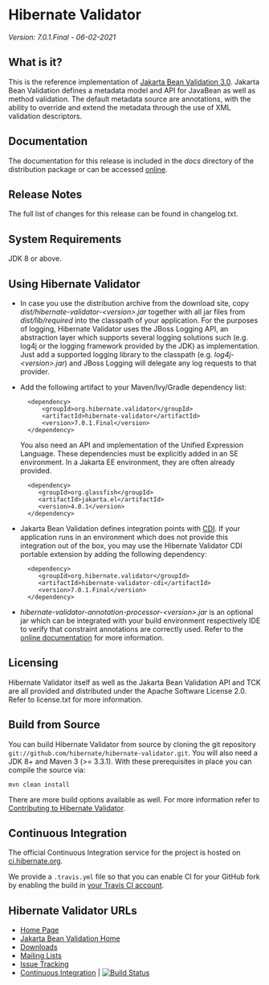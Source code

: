 # Hibernate Validator

*Version: 7.0.1.Final - 06-02-2021*


## What is it?

This is the reference implementation of [Jakarta Bean Validation 3.0](http://beanvalidation.org/).
Jakarta Bean Validation defines a metadata model and API for JavaBean as well as method validation.
The default metadata source are annotations, with the ability to override and extend
the metadata through the use of XML validation descriptors.

## Documentation

The documentation for this release is included in the _docs_ directory of the distribution package or can be accessed [online](http://hibernate.org/validator/documentation/).

## Release Notes

The full list of changes for this release can be found in changelog.txt.

## System Requirements

JDK 8 or above.

## Using Hibernate Validator

* In case you use the distribution archive from the download site, copy _dist/hibernate-validator-&lt;version&gt;.jar_ together with all
jar files from _dist/lib/required_ into the classpath of your application. For the purposes of logging, Hibernate Validator uses
the JBoss Logging API, an abstraction layer which supports several logging solutions such (e.g. log4j or the logging framework
provided by the JDK) as implementation. Just add a supported logging library to the classpath (e.g. _log4j-&lt;version&gt;.jar_) and JBoss
Logging will delegate any log requests to that provider.

* Add the following artifact to your Maven/Ivy/Gradle dependency list:

        <dependency>
            <groupId>org.hibernate.validator</groupId>
            <artifactId>hibernate-validator</artifactId>
            <version>7.0.1.Final</version>
        </dependency>

  You also need an API and implementation of the Unified Expression Language. These dependencies must be explicitly added in an SE environment.
  In a Jakarta EE environment, they are often already provided.

        <dependency>
           <groupId>org.glassfish</groupId>
           <artifactId>jakarta.el</artifactId>
           <version>4.0.1</version>
        </dependency>

* Jakarta Bean Validation defines integration points with [CDI](http://jcp.org/en/jsr/detail?id=346). If your application runs
in an environment which does not provide this integration out of the box, you may use the Hibernate Validator CDI portable
extension by adding the following dependency:

        <dependency>
           <groupId>org.hibernate.validator</groupId>
           <artifactId>hibernate-validator-cdi</artifactId>
           <version>7.0.1.Final</version>
        </dependency>

* _hibernate-validator-annotation-processor-&lt;version&gt;.jar_ is an optional jar which can be integrated with your build
environment respectively IDE to verify that constraint annotations are correctly used. Refer to the [online
documentation](https://docs.jboss.org/hibernate/stable/validator/reference/en-US/html_single/#validator-annotation-processor) for more information.

## Licensing

Hibernate Validator itself as well as the Jakarta Bean Validation API and TCK are all provided and distributed under
the Apache Software License 2.0. Refer to license.txt for more information.

## Build from Source

You can build Hibernate Validator from source by cloning the git repository `git://github.com/hibernate/hibernate-validator.git`.
You will also need a JDK 8+ and Maven 3 (>= 3.3.1). With these prerequisites in place you can compile the source via:

    mvn clean install

There are more build options available as well. For more information refer to [Contributing to Hibernate Validator](http://hibernate.org/validator/contribute/).

## Continuous Integration

The official Continuous Integration service for the project is hosted on [ci.hibernate.org](http://ci.hibernate.org/view/Validator/).

We provide a `.travis.yml` file so that you can enable CI for your GitHub fork by enabling the build in [your Travis CI account](https://travis-ci.org/).

## Hibernate Validator URLs

* [Home Page](http://hibernate.org/validator/)
* [Jakarta Bean Validation Home](http://beanvalidation.org/)
* [Downloads](http://hibernate.org/validator/downloads/)
* [Mailing Lists](http://hibernate.org/community/)
* [Issue Tracking](https://hibernate.atlassian.net/browse/HV)
* [Continuous Integration](http://ci.hibernate.org/view/Validator/) | [![Build Status](http://ci.hibernate.org/view/Validator/job/hibernate-validator-main/badge/icon)](http://ci.hibernate.org/view/Validator/job/hibernate-validator-main/)
